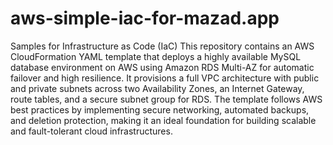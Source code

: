 # aws-simple-iac-for-mazad.app
Samples for Infrastructure as Code (IaC)
This repository contains an AWS CloudFormation YAML template that deploys a highly available MySQL database environment on AWS using Amazon RDS Multi-AZ for automatic failover and high resilience. It provisions a full VPC architecture with public and private subnets across two Availability Zones, an Internet Gateway, route tables, and a secure subnet group for RDS. The template follows AWS best practices by implementing secure networking, automated backups, and deletion protection, making it an ideal foundation for building scalable and fault-tolerant cloud infrastructures.
